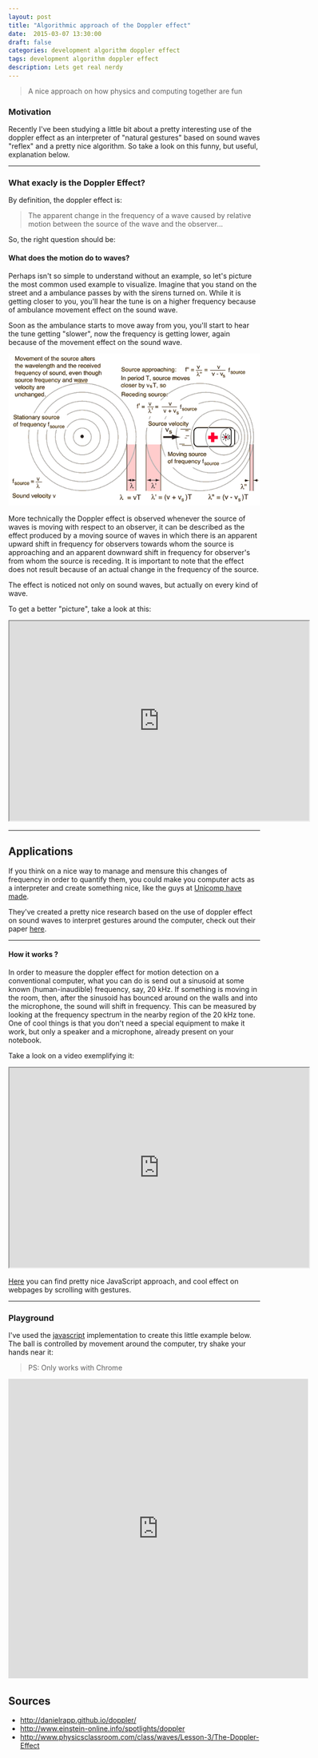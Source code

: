 ```yaml
---
layout: post
title: "Algorithmic approach of the Doppler effect"
date:  2015-03-07 13:30:00
draft: false
categories: development algorithm doppler effect
tags: development algorithm doppler effect
description: Lets get real nerdy
---
```


> A nice approach on how physics and computing together are fun

### Motivation

Recently I've been studying a little bit about a pretty interesting use of the doppler effect as an interpreter of "natural gestures" based on sound waves "reflex" and a pretty nice algorithm. So take a look on this funny, but useful, explanation below.

----

### What exacly is the Doppler Effect?

By definition, the doppler effect is:

> The apparent change in the frequency of a wave caused by relative motion between the source of the wave and the observer...

So, the right question should be:

#### What does the motion do to waves?

Perhaps isn't so simple to understand without an example, so let's picture the most common used example to visualize. Imagine that you stand on the street and a ambulance passes by with the sirens turned on. While it is getting closer to you, you'll hear the tune is on a higher frequency because of ambulance movement effect on the sound wave.

Soon as the ambulance starts to move away from you, you'll start to hear the tune getting "slower", now the frequency is getting lower, again because of the movement effect on the sound wave.

![ambulance](/static/images/doppler.gif)

More technically the Doppler effect is observed whenever the source of waves is moving with respect to an observer, it can be described as the effect produced by a moving source of waves in which there is an apparent upward shift in frequency for observers towards whom the source is approaching and an apparent downward shift in frequency for observer's from whom the source is receding. It is important to note that the effect does not result because of an actual change in the frequency of the source.

The effect is noticed not only on sound waves, but actually on every kind of wave.

To get a better "picture", take a look at this:


<center>
  <iframe width="600" height="400" src="http://www.youtube.com/embed/h4OnBYrbCjY"></iframe>
</center>

----

## Applications

If you think on a nice way to manage and mensure this changes of frequency in order to quantify them, you could make you computer acts as a interpreter and create something nice, like the guys at [Unicomp have made](http://research.microsoft.com/en-us/um/redmond/groups/cue/SoundWave/).

They've created a pretty nice research based on the use of doppler effect on sound waves to interpret gestures around the computer, check out their paper [here](http://research.microsoft.com/en-us/um/redmond/groups/cue/publications/guptasoundwavechi2012.pdf).

---

#### How it works ?

In order to measure the doppler effect for motion detection on a conventional computer, what you can do is send out a sinusoid at some known (human-inaudible) frequency, say, 20 kHz. If something is moving in the room, then, after the sinusoid has bounced around on the walls and into the microphone, the sound will shift in frequency. This can be measured by looking at the frequency spectrum in the nearby region of the 20 kHz tone. One of cool things is that you don't need a special equipment to make it work, but only a speaker and a microphone, already present on your notebook.

Take a look on a video exemplifying it:

<center><iframe width="600" height="400" src="http://www.youtube.com/embed/wK_u8-UQmOs"></iframe></center>


[Here](http://danielrapp.github.io/doppler/) you can find pretty nice JavaScript approach, and cool effect on webpages by scrolling with gestures.

---

### Playground

I've used the [javascript](http://danielrapp.github.io/doppler/) implementation to create this little example below. The ball is controlled by movement around the computer, try shake your hands near it:

> PS: Only works with Chrome

<center>
  <iframe width="600" height="600" src="http://jsfiddle.net/rvsq3bbe/12/embedded/result,js" allowfullscreen="allowfullscreen" frameborder="0"></iframe>
</center>

## Sources

* http://danielrapp.github.io/doppler/
* http://www.einstein-online.info/spotlights/doppler
* http://www.physicsclassroom.com/class/waves/Lesson-3/The-Doppler-Effect




